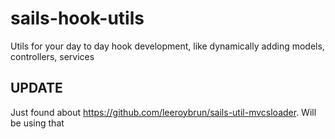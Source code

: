 # sails-hook-utils
Utils for your day to day hook development, like dynamically adding models, controllers, services

UPDATE
---
Just found about https://github.com/leeroybrun/sails-util-mvcsloader.
Will be using that
